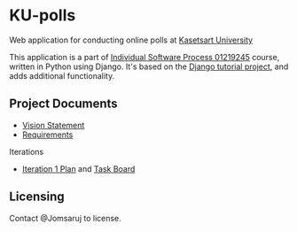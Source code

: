# KU-polls

Web application for conducting online polls at [Kasetsart University](https://ku.ac.th/th)

This application is a part of [Individual Software Process 01219245](https://cpske.github.io/ISP/) course, written in Python using Django. It's based on the [Django tutorial project](https://docs.djangoproject.com/en/3.1/intro/tutorial01/), and adds additional functionality.

## Project Documents

* [Vision Statement](../../wiki/Vision%20Statement)
* [Requirements](../../wiki/Requirements)

Iterations
* [Iteration 1 Plan](../../wiki/Iteration%201%20Plan) and [Task Board](../../projects)

## Licensing
Contact @Jomsaruj to license.

